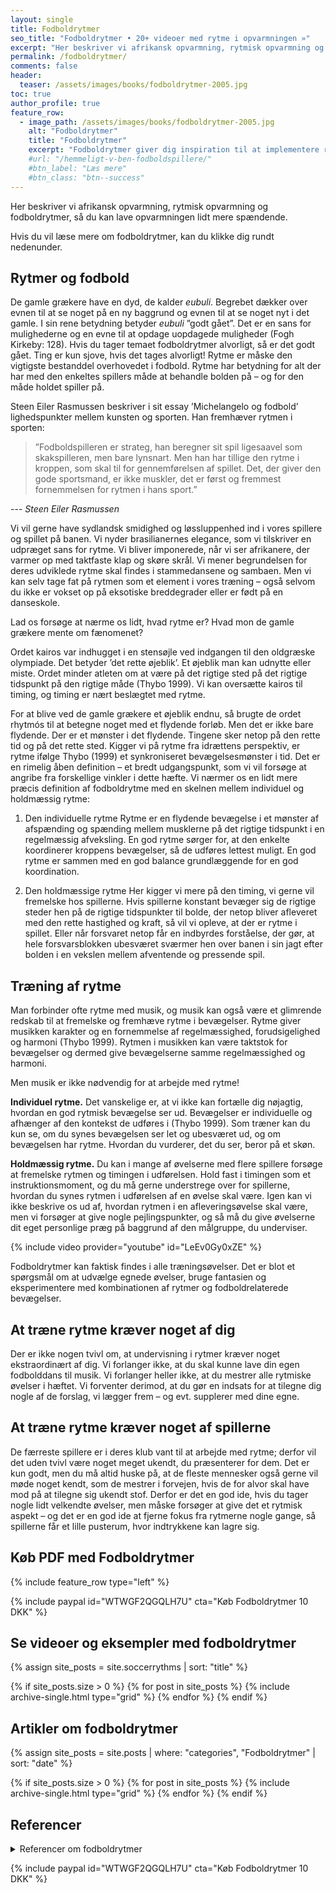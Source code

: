 ```yaml
---
layout: single
title: Fodboldrytmer
seo_title: "Fodboldrytmer • 20+ videoer med rytme i opvarmningen »"
excerpt: "Her beskriver vi afrikansk opvarmning, rytmisk opvarmning og fodboldrytmer, så du kan lave opvarmningen lidt mere spændende."
permalink: /fodboldrytmer/
comments: false
header:
  teaser: /assets/images/books/fodboldrytmer-2005.jpg
toc: true
author_profile: true
feature_row:
  - image_path: /assets/images/books/fodboldrytmer-2005.jpg
    alt: "Fodboldrytmer"
    title: "Fodboldrytmer"
    excerpt: "Fodboldrytmer giver dig inspiration til at implementere rytmer i din træning. Hvordan kan du bruge afrikansk opvarmning og brasiliansk samba som inspiration?"
    #url: "/hemmeligt-v-ben-fodboldspillere/"
    #btn_label: "Læs mere"
    #btn_class: "btn--success"
---
```


Her beskriver vi afrikansk opvarmning, rytmisk opvarmning og fodboldrytmer, så du kan lave opvarmningen lidt mere spændende.

Hvis du vil læse mere om fodboldrytmer, kan du klikke dig rundt nedenunder.

## Rytmer og fodbold

De gamle grækere have en dyd, de kalder _eubuli_. Begrebet dækker over evnen til at se
noget på en ny baggrund og evnen til at se noget nyt i det gamle. I sin rene betydning
betyder _eubuli_ ”godt gået”. Det er en sans for mulighederne og en evne til at opdage
uopdagede muligheder (Fogh Kirkeby: 128). Hvis du tager temaet fodboldrytmer
alvorligt, så er det godt gået. Ting er kun sjove, hvis det tages alvorligt!
Rytme er måske den vigtigste bestanddel overhovedet i fodbold. Rytme har betydning
for alt der har med den enkeltes spillers måde at behandle bolden på – og for den
måde holdet spiller på.

Steen Eiler Rasmussen beskriver i sit essay ’Michelangelo og fodbold’ lighedspunkter
mellem kunsten og sporten. Han fremhæver rytmen i sporten:

> ”Fodboldspilleren er strateg, han beregner sit spil ligesaavel som skakspilleren, men
bare lynsnart. Men han har tillige den rytme i kroppen, som skal til for gennemførelsen
af spillet. Det, der giver den gode sportsmand, er ikke muskler, det er først og fremmest
fornemmelsen for rytmen i hans sport.”

--- <cite>Steen Eiler Rasmussen</cite>

Vi vil gerne have sydlandsk smidighed og løssluppenhed ind i vores spillere og spillet
på banen. Vi nyder brasilianernes elegance, som vi tilskriver en udpræget sans for
rytme. Vi bliver imponerede, når vi ser afrikanere, der varmer op med taktfaste
klap og skøre skrål. Vi mener begrundelsen for deres udviklede rytme skal findes i
stammedansene og sambaen. Men vi kan selv tage fat på rytmen som et element i
vores træning – også selvom du ikke er vokset op på eksotiske breddegrader eller er
født på en danseskole.

Lad os forsøge at nærme os lidt, hvad rytme er? Hvad mon de gamle grækere mente
om fænomenet?

Ordet kairos var indhugget i en stensøjle ved indgangen til den oldgræske olympiade.
Det betyder ’det rette øjeblik’. Et øjeblik man kan udnytte eller miste. Ordet minder
atleten om at være på det rigtige sted på det rigtige tidspunkt på den rigtige måde
(Thybo 1999). Vi kan oversætte kairos til timing, og timing er nært beslægtet med
rytme.

For at blive ved de gamle grækere et øjeblik endnu, så brugte de ordet rhytmós til
at betegne noget med et flydende forløb. Men det er ikke bare flydende. Der er et
mønster i det flydende. Tingene sker netop på den rette tid og på det rette sted. Kigger
vi på rytme fra idrættens perspektiv, er rytme ifølge Thybo (1999) et synkroniseret
bevægelsesmønster i tid. Det er en rimelig åben definition – et bredt udgangspunkt,
som vi vil forsøge at angribe fra forskellige vinkler i dette hæfte.
Vi nærmer os en lidt mere præcis definition af fodboldrytme med en skelnen mellem
individuel og holdmæssig rytme:

1. Den individuelle rytme
Rytme er en flydende bevægelse i et mønster af afspænding og spænding mellem
musklerne på det rigtige tidspunkt i en regelmæssig afveksling. En god rytme sørger
for, at den enkelte koordinerer kroppens bevægelser, så de udføres lettest muligt. En
god rytme er sammen med en god balance grundlæggende for en god koordination.

2. Den holdmæssige rytme
Her kigger vi mere på den timing, vi gerne vil fremelske hos spillerne. Hvis spillerne
konstant bevæger sig de rigtige steder hen på de rigtige tidspunkter til bolde, der
netop bliver afleveret med den rette hastighed og kraft, så vil vi opleve, at der er
rytme i spillet. Eller når forsvaret netop får en indbyrdes forståelse, der gør, at hele
forsvarsblokken ubesværet sværmer hen over banen i sin jagt efter bolden i en
vekslen mellem afventende og pressende spil.

## Træning af rytme

Man forbinder ofte rytme med musik, og musik kan også være et glimrende redskab
til at fremelske og fremhæve rytme i bevægelser. Rytme giver musikken karakter og en
fornemmelse af regelmæssighed, forudsigelighed og harmoni (Thybo 1999). Rytmen
i musikken kan være taktstok for bevægelser og dermed give bevægelserne samme
regelmæssighed og harmoni.

Men musik er ikke nødvendig for at arbejde med rytme!

**Individuel rytme.** Det vanskelige er, at vi ikke kan fortælle dig nøjagtig, hvordan en
god rytmisk bevægelse ser ud. Bevægelser er individuelle og afhænger af den kontekst
de udføres i (Thybo 1999). Som træner kan du kun se, om du synes bevægelsen ser let
og ubesværet ud, og om bevægelsen har rytme. Hvordan du vurderer, det du ser, beror
på et skøn.

**Holdmæssig rytme.** Du kan i mange af øvelserne med flere spillere forsøge
at fremelske rytmen og timingen i udførelsen. Hold fast i timingen som et
instruktionsmoment, og du må gerne understrege over for spillerne, hvordan du synes
rytmen i udførelsen af en øvelse skal være. Igen kan vi ikke beskrive os ud af, hvordan
rytmen i en afleveringsøvelse skal være, men vi forsøger at give nogle pejlingspunkter,
og så må du give øvelserne dit eget personlige præg på baggrund af den målgruppe,
du underviser.

{% include video provider="youtube" id="LeEv0Gy0xZE" %}

Fodboldrytmer kan faktisk findes i alle træningsøvelser. Det er blot et spørgsmål om
at udvælge egnede øvelser, bruge fantasien og eksperimentere med kombinationen af
rytmer og fodboldrelaterede bevægelser.

## At træne rytme kræver noget af dig

Der er ikke nogen tvivl om, at undervisning i rytmer kræver noget ekstraordinært af
dig. Vi forlanger ikke, at du skal kunne lave din egen fodbolddans til musik. Vi forlanger
heller ikke, at du mestrer alle rytmiske øvelser i hæftet. Vi forventer derimod, at du gør
en indsats for at tilegne dig nogle af de forslag, vi lægger frem – og evt. supplerer med
dine egne.

## At træne rytme kræver noget af spillerne

De færreste spillere er i deres klub vant til at arbejde med rytme; derfor vil det uden
tvivl være noget meget ukendt, du præsenterer for dem. Det er kun godt, men du
må altid huske på, at de fleste mennesker også gerne vil møde noget kendt, som de
mestrer i forvejen, hvis de for alvor skal have mod på at tilegne sig ukendt stof. Derfor
er det en god ide, hvis du tager nogle lidt velkendte øvelser, men måske forsøger at
give det et rytmisk aspekt – og det er en god ide at fjerne fokus fra rytmerne nogle
gange, så spillerne får et lille pusterum, hvor indtrykkene kan lagre sig.

## Køb PDF med Fodboldrytmer

{% include feature_row type="left" %}

{% include paypal id="WTWGF2QGQLH7U" cta="Køb Fodboldrytmer 10 DKK" %}

## Se videoer og eksempler med fodboldrytmer

{% assign site_posts = site.soccerrythms | sort: "title" %}

<div class="feature__wrapper">
{% if site_posts.size > 0 %}
  {% for post in site_posts %}
    {% include archive-single.html type="grid" %}
  {% endfor %}
{% endif %}
</div>

## Artikler om fodboldrytmer

{% assign site_posts = site.posts | where: "categories", "Fodboldrytmer" | sort: "date" %}

<div class="feature__wrapper">
{% if site_posts.size > 0 %}
  {% for post in site_posts %}
    {% include archive-single.html type="grid" %}
  {% endfor %}
{% endif %}
</div>

## Referencer

<details markdown="1">
  <summary>Referencer om fodboldrytmer</summary>

- Kjeld Fredens (1989): ’Bevægelse, musikalitet og rytmesans:
grundlaget for vores udvikling’,
i: Krop og Sjæl, Mosegård
- Finn Holst og Mette Berggren (2002): ’Stomp. Med musik og krop’
Folkeskolens Musiklærerforening
- Ole Fogh Kirkeby: Ledelsesfilosofi
Steen Eiler Rasmussen: ’Michelangelo og fodbold’
i: Essays gennem mange Aar, Gyldendal
- Roger Spry
http://eteamz.active.com/sites/fitness4soccer
- Peter Thybo (1999): ’[Rytmer - om menneskets bevægelseskoordination](https://www.peterthybo.dk/?page_id=105)’
Danske Fysioterapeuter nr. 22/1999
</details>

{% include paypal id="WTWGF2QGQLH7U" cta="Køb Fodboldrytmer 10 DKK" %}

